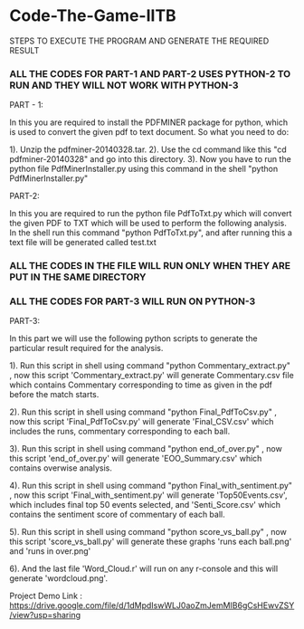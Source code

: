 # Code-The-Game-IITB


STEPS TO EXECUTE THE PROGRAM AND GENERATE THE REQUIRED RESULT

### ALL THE CODES FOR PART-1 AND PART-2 USES PYTHON-2 TO RUN AND THEY WILL NOT WORK WITH PYTHON-3 ###
PART - 1:

In this you are required to install the PDFMINER package for python, which is used to convert the given pdf to text document.
So what you need to do:

1). Unzip the pdfminer-20140328.tar.
2). Use the cd command like this "cd pdfminer-20140328" and go into this directory.
3). Now you have to run the python file PdfMinerInstaller.py using this command in the shell "python PdfMinerInstaller.py" 


PART-2:

In this you are required to run the python file PdfToTxt.py which will convert the given PDF to TXT which will be used to
perform the following analysis.
In the shell run this command "python PdfToTxt.py", and after running this a text file will be generated called test.txt

### ALL THE CODES IN THE FILE WILL RUN ONLY WHEN THEY ARE PUT IN THE SAME DIRECTORY ###



### ALL THE CODES FOR PART-3 WILL RUN ON PYTHON-3 ###
PART-3:

In this part we will use the following python scripts to generate the particular result required for the analysis.

1). Run this script in shell using command "python Commentary_extract.py" , now this script 'Commentary_extract.py' will generate Commentary.csv file which contains Commentary corresponding to time as given in the pdf before the match starts.

2). Run this script in shell using command "python Final_PdfToCsv.py" , now this script 'Final_PdfToCsv.py' will generate 'Final_CSV.csv' which includes the runs, 
commentary corresponding to each ball.

3). Run this script in shell using command "python end_of_over.py" , now this script 'end_of_over.py' will generate 'EOO_Summary.csv' which contains overwise analysis.

4). Run this script in shell using command "python Final_with_sentiment.py" , now this script 'Final_with_sentiment.py' will generate 'Top50Events.csv', which includes final top 50 events selected, and 'Senti_Score.csv' which contains the sentiment score of commentary of each ball.

5). Run this script in shell using command "python score_vs_ball.py" , now this script 'score_vs_ball.py' will generate these graphs 'runs each ball.png' and 'runs in over.png'

6). And the last file 'Word_Cloud.r' will run on any r-console and this will generate 'wordcloud.png'.



Project Demo Link : https://drive.google.com/file/d/1dMpdIswWLJ0aoZmJemMIB6gCsHEwvZSY/view?usp=sharing
